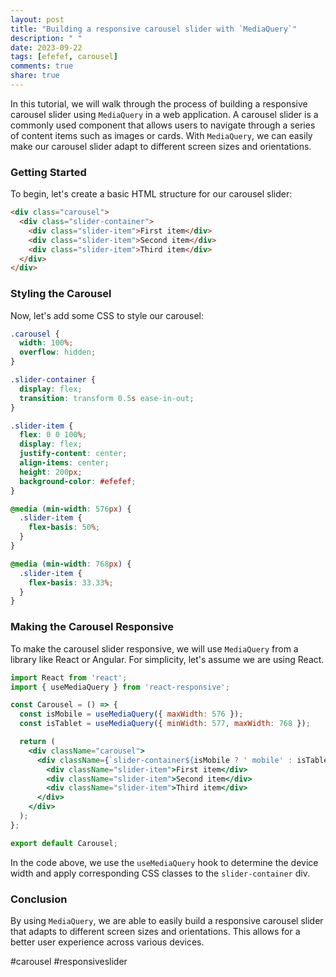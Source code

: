 ```yaml
---
layout: post
title: "Building a responsive carousel slider with `MediaQuery`"
description: " "
date: 2023-09-22
tags: [efefef, carousel]
comments: true
share: true
---
```


In this tutorial, we will walk through the process of building a responsive carousel slider using `MediaQuery` in a web application. A carousel slider is a commonly used component that allows users to navigate through a series of content items such as images or cards. With `MediaQuery`, we can easily make our carousel slider adapt to different screen sizes and orientations.

### Getting Started

To begin, let's create a basic HTML structure for our carousel slider:

```html
<div class="carousel">
  <div class="slider-container">
    <div class="slider-item">First item</div>
    <div class="slider-item">Second item</div>
    <div class="slider-item">Third item</div>
  </div>
</div>
```

### Styling the Carousel

Now, let's add some CSS to style our carousel:

```css
.carousel {
  width: 100%;
  overflow: hidden;
}

.slider-container {
  display: flex;
  transition: transform 0.5s ease-in-out;
}

.slider-item {
  flex: 0 0 100%;
  display: flex;
  justify-content: center;
  align-items: center;
  height: 200px;
  background-color: #efefef;
}

@media (min-width: 576px) {
  .slider-item {
    flex-basis: 50%;
  }
}

@media (min-width: 768px) {
  .slider-item {
    flex-basis: 33.33%;
  }
}
```

### Making the Carousel Responsive

To make the carousel slider responsive, we will use `MediaQuery` from a library like React or Angular. For simplicity, let's assume we are using React.

```jsx
import React from 'react';
import { useMediaQuery } from 'react-responsive';

const Carousel = () => {
  const isMobile = useMediaQuery({ maxWidth: 576 });
  const isTablet = useMediaQuery({ minWidth: 577, maxWidth: 768 });

  return (
    <div className="carousel">
      <div className={`slider-container${isMobile ? ' mobile' : isTablet ? ' tablet' : ''}`}>
        <div className="slider-item">First item</div>
        <div className="slider-item">Second item</div>
        <div className="slider-item">Third item</div>
      </div>
    </div>
  );
};

export default Carousel;
```

In the code above, we use the `useMediaQuery` hook to determine the device width and apply corresponding CSS classes to the `slider-container` div.

### Conclusion

By using `MediaQuery`, we are able to easily build a responsive carousel slider that adapts to different screen sizes and orientations. This allows for a better user experience across various devices. 

#carousel #responsiveslider